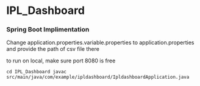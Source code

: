 # IPL_Dashboard

### Spring Boot Implimentation

Change application.properties.variable.properties to application.properties
and provide the path of csv file there

to run on local, make sure port 8080 is free

`cd IPL_Dashboard
javac src/main/java/com/example/ipldashboard/IpldashboardApplication.java`
